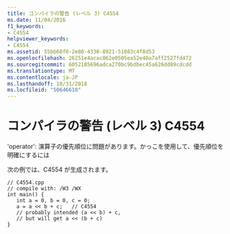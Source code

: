 ```yaml
---
title: コンパイラの警告 (レベル 3) C4554
ms.date: 11/04/2016
f1_keywords:
- C4554
helpviewer_keywords:
- C4554
ms.assetid: 55bb68f0-2e80-4330-8921-51083c4f8d53
ms.openlocfilehash: 26251e4acac862e0505ea52e40a7aff2527fd472
ms.sourcegitcommit: 6052185696adca270bc9bdbec45a626dd89cdcdd
ms.translationtype: MT
ms.contentlocale: ja-JP
ms.lasthandoff: 10/31/2018
ms.locfileid: "50646610"
---
```

# <a name="compiler-warning-level-3-c4554"></a>コンパイラの警告 (レベル 3) C4554

'operator': 演算子の優先順位に問題があります。かっこを使用して、優先順位を明確にするには

次の例では、C4554 が生成されます。

```
// C4554.cpp
// compile with: /W3 /WX
int main() {
   int a = 0, b = 0, c = 0;
   a = a << b + c;   // C4554
   // probably intended (a << b) + c,
   // but will get a << (b + c)
}
```